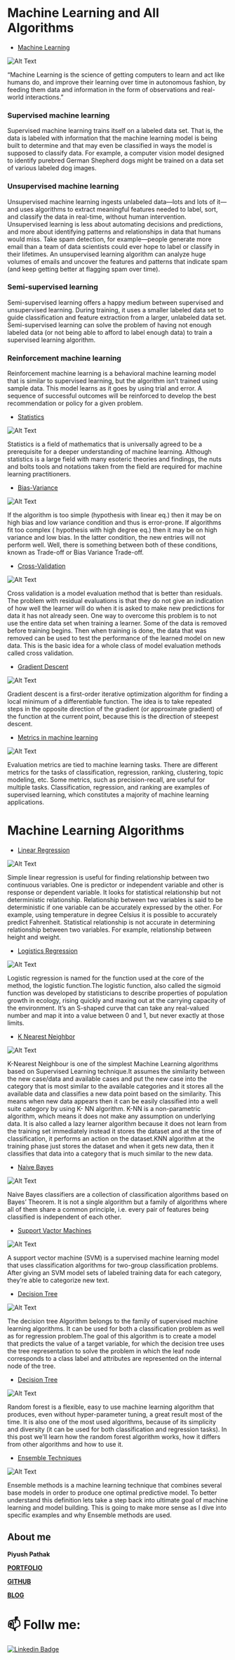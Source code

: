# Machine Learning and All Algorithms
* [Machine Learning](https://github.com/piyushpathak03/Machine-learning-algorithm-PDF)

![Alt Text](https://github.com/piyushpathak03/Machine-learning-algorithm-PDF/blob/main/static/machine%20learning.jpeg)

“Machine Learning is the science of getting computers to learn and act like humans do, and improve their learning over time in autonomous fashion, by feeding them data and information in the form of observations and real-world interactions.”

### Supervised machine learning            
Supervised machine learning trains itself on a labeled data set. That is, the data is labeled with information that the machine learning model is being built to determine and that may even be classified in ways the model is supposed to classify data. For example, a computer vision model designed to identify purebred German Shepherd dogs might be trained on a data set of various labeled dog images.  

### Unsupervised machine learning
Unsupervised machine learning ingests unlabeled data—lots and lots of it—and uses algorithms to extract meaningful features needed to label, sort, and classify the data in real-time, without human intervention. Unsupervised learning is less about automating decisions and predictions, and more about identifying patterns and relationships in data that humans would miss. Take spam detection, for example—people generate more email than a team of data scientists could ever hope to label or classify in their lifetimes. An unsupervised learning algorithm can analyze huge volumes of emails and uncover the features and patterns that indicate spam (and keep getting better at flagging spam over time).

### Semi-supervised learning 
Semi-supervised learning offers a happy medium between supervised and unsupervised learning. During training, it uses a smaller labeled data set to guide classification and feature extraction from a larger, unlabeled data set. Semi-supervised learning can solve the problem of having not enough labeled data (or not being able to afford to label enough data) to train a supervised learning algorithm. 

### Reinforcement machine learning
Reinforcement machine learning is a behavioral machine learning model that is similar to supervised learning, but the algorithm isn’t trained using sample data. This model learns as it goes by using trial and error. A sequence of successful outcomes will be reinforced to develop the best recommendation or policy for a given problem.


* [Statistics](https://github.com/piyushpathak03/Machine-learning-algorithm-PDF/tree/main/00%20Statistics)

![Alt Text](https://github.com/piyushpathak03/Machine-learning-algorithm-PDF/blob/main/static/statistics.jpg)

Statistics is a field of mathematics that is universally agreed to be a prerequisite for a deeper understanding of machine learning. Although statistics is a large field with many esoteric theories and findings, the nuts and bolts tools and notations taken from the field are required for machine learning practitioners.


* [Bias-Variance](https://github.com/piyushpathak03/Machine-learning-algorithm-PDF/tree/main/Bias_Variance)

![Alt Text](https://github.com/piyushpathak03/Machine-learning-algorithm-PDF/blob/main/static/bias-variance.png)

If the algorithm is too simple (hypothesis with linear eq.) then it may be on high bias and low variance condition and thus is error-prone. If algorithms fit too complex ( hypothesis with high degree eq.) then it may be on high variance and low bias. In the latter condition, the new entries will not perform well. Well, there is something between both of these conditions, known as Trade-off or Bias Variance Trade-off.


* [Cross-Validation](https://github.com/piyushpathak03/Machine-learning-algorithm-PDF/tree/main/Cross%20Validation)

![Alt Text](https://github.com/piyushpathak03/Machine-learning-algorithm-PDF/blob/main/static/Cross-Validation.jpg)

Cross validation is a model evaluation method that is better than residuals. The problem with residual evaluations is that they do not give an indication of how well the learner will do when it is asked to make new predictions for data it has not already seen. One way to overcome this problem is to not use the entire data set when training a learner. Some of the data is removed before training begins. Then when training is done, the data that was removed can be used to test the performance of the learned model on new data. This is the basic idea for a whole class of model evaluation methods called cross validation.


* [Gradient Descent](https://github.com/piyushpathak03/Machine-learning-algorithm-PDF/tree/main/Gradient%20Descent)

![Alt Text](https://github.com/piyushpathak03/Machine-learning-algorithm-PDF/blob/main/static/gradient%20descent.jpg)

Gradient descent is a first-order iterative optimization algorithm for finding a local minimum of a differentiable function. The idea is to take repeated steps in the opposite direction of the gradient (or approximate gradient) of the function at the current point, because this is the direction of steepest descent.


* [Metrics in machine learning](https://github.com/piyushpathak03/Machine-learning-algorithm-PDF/tree/main/Metrics)

![Alt Text](https://github.com/piyushpathak03/Machine-learning-algorithm-PDF/blob/main/static/Metrics.png)

Evaluation metrics are tied to machine learning tasks. There are different metrics for the tasks of classification, regression, ranking, clustering, topic modeling, etc. Some metrics, such as precision-recall, are useful for multiple tasks. Classification, regression, and ranking are examples of supervised learning, which constitutes a majority of machine learning applications.


# Machine Learning Algorithms

* [Linear Regression](https://github.com/piyushpathak03/Machine-learning-algorithm-PDF/tree/main/Linear%20Model)

![Alt Text](https://github.com/piyushpathak03/Machine-learning-algorithm-PDF/blob/main/static/Linear%20models.png)

Simple linear regression is useful for finding relationship between two continuous variables. One is predictor or independent variable and other is response or dependent variable. It looks for statistical relationship but not deterministic relationship. Relationship between two variables is said to be deterministic if one variable can be accurately expressed by the other. For example, using temperature in degree Celsius it is possible to accurately predict Fahrenheit. Statistical relationship is not accurate in determining relationship between two variables. For example, relationship between height and weight.


* [Logistics Regression](https://github.com/piyushpathak03/Machine-learning-algorithm-PDF/tree/main/Logistic)

![Alt Text](https://github.com/piyushpathak03/Machine-learning-algorithm-PDF/blob/main/static/Logistics%20regression.png)

Logistic regression is named for the function used at the core of the method, the logistic function.The logistic function, also called the sigmoid function was developed by statisticians to describe properties of population growth in ecology, rising quickly and maxing out at the carrying capacity of the environment. It’s an S-shaped curve that can take any real-valued number and map it into a value between 0 and 1, but never exactly at those limits.


* [K Nearest Neighbor](https://github.com/piyushpathak03/Machine-learning-algorithm-PDF/tree/main/KNN%20Model)

![Alt Text](https://github.com/piyushpathak03/Machine-learning-algorithm-PDF/blob/main/static/KNN.png)

K-Nearest Neighbour is one of the simplest Machine Learning algorithms based on Supervised Learning technique.It assumes the similarity between the new case/data and available cases and put the new case into the category that is most similar to the available categories and it stores all the available data and classifies a new data point based on the similarity. This means when new data appears then it can be easily classified into a well suite category by using K- NN algorithm.
K-NN is a non-parametric algorithm, which means it does not make any assumption on underlying data.
It is also called a lazy learner algorithm because it does not learn from the training set immediately instead it stores the dataset and at the time of classification, it performs an action on the dataset.KNN algorithm at the training phase just stores the dataset and when it gets new data, then it classifies that data into a category that is much similar to the new data.


* [Naive Bayes](https://github.com/piyushpathak03/Machine-learning-algorithm-PDF/tree/main/Naive%20Bayes)

![Alt Text](https://github.com/piyushpathak03/Machine-learning-algorithm-PDF/blob/main/static/Naive%20Bayes%20models.png)

Naive Bayes classifiers are a collection of classification algorithms based on Bayes’ Theorem. It is not a single algorithm but a family of algorithms where all of them share a common principle, i.e. every pair of features being classified is independent of each other.


* [Support Vactor Machines](https://github.com/piyushpathak03/Machine-learning-algorithm-PDF/tree/main/SVM)

![Alt Text](https://github.com/piyushpathak03/Machine-learning-algorithm-PDF/blob/main/static/SVM.jpg)

A support vector machine (SVM) is a supervised machine learning model that uses classification algorithms for two-group classification problems. After giving an SVM model sets of labeled training data for each category, they’re able to categorize new text.


* [Decision Tree](https://github.com/piyushpathak03/Machine-learning-algorithm-PDF/tree/main/DT)

![Alt Text](https://github.com/piyushpathak03/Machine-learning-algorithm-PDF/blob/main/static/decision%20tree.png)

The decision tree Algorithm belongs to the family of supervised machine learning algorithms. It can be used for both a classification problem as well as for regression problem.The goal of this algorithm is to create a model that predicts the value of a target variable, for which the decision tree uses the tree representation to solve the problem in which the leaf node corresponds to a class label and attributes are represented on the internal node of the tree.


* [Decision Tree](https://github.com/piyushpathak03/Machine-learning-algorithm-PDF/tree/main/Random_forest)

![Alt Text](https://github.com/piyushpathak03/Machine-learning-algorithm-PDF/blob/main/static/random%20forest.jpg)

Random forest is a flexible, easy to use machine learning algorithm that produces, even without hyper-parameter tuning, a great result most of the time. It is also one of the most used algorithms, because of its simplicity and diversity (it can be used for both classification and regression tasks). In this post we'll learn how the random forest algorithm works, how it differs from other algorithms and how to use it.


* [Ensemble Techniques](https://github.com/piyushpathak03/Machine-learning-algorithm-PDF/tree/main/Ensemble)

![Alt Text](https://github.com/piyushpathak03/Machine-learning-algorithm-PDF/blob/main/static/Ensemble%20techniques.png)

 Ensemble methods is a machine learning technique that combines several base models in order to produce one optimal predictive model. To better understand this definition lets take a step back into ultimate goal of machine learning and model building. This is going to make more sense as I dive into specific examples and why Ensemble methods are used.



## About me

**Piyush Pathak**

[**PORTFOLIO**](https://anirudhrapathak3.wixsite.com/piyush)

[**GITHUB**](https://github.com/piyushpathak03)

[**BLOG**](https://medium.com/@piyushpathak03)


# 📫 Follw me: 

[![Linkedin Badge](https://img.shields.io/badge/-jatinparmar-blue?style=flat-square&logo=Linkedin&logoColor=white&link=https://www.linkedin.com/in/jhparmar/)](https://www.linkedin.com/in/jhparmar/)


